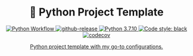<div align="center">
  <h1>🐍 Python Project Template</h1>

<p align="center">

<a href="https://github.com/connor-mccarthy/python-project-template/workflows/Python%20Workflow/badge.svg">
    <img src="https://github.com/connor-mccarthy/python-project-template/workflows/Python%20Workflow/badge.svg" alt="Python Workflow" />
</a>
<a href="https://img.shields.io/github/v/release/connor-mccarthy/python-project-template?logo=github">
    <img src="https://img.shields.io/github/v/release/connor-mccarthy/python-project-template?logo=github" alt="github-release" >
</a>
</a>
<a href="https://img.shields.io/badge/python-3.7.10-blue.svg">
    <img src="https://img.shields.io/badge/python-3.7.10-blue.svg" alt="Python 3.7.10" />
</a>
<a href="https://img.shields.io/badge/code%20style-black-000000.svg">
    <img src="https://img.shields.io/badge/code%20style-black-000000.svg" alt="Code style: black" >
</a>
<a href="https://codecov.io/gh/connor-mccarthy/algorithms-specialization-stanford/branch/master/graph/badge.svg?token=4AHCWFKISX">
    <img src="https://codecov.io/gh/connor-mccarthy/algorithms-specialization-stanford/branch/master/graph/badge.svg?token=4AHCWFKISX" alt="codecov" >
<p>Python project template with my go-to configurations.</p>
</div>